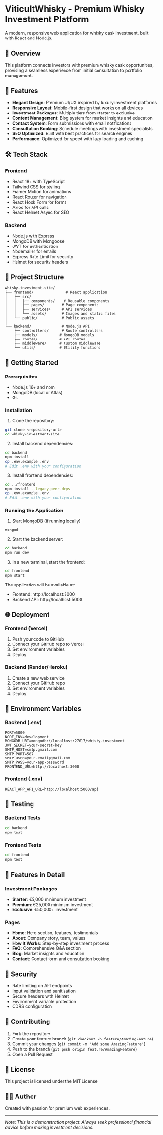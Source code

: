 # ViticultWhisky - Premium Whisky Investment Platform

A modern, responsive web application for whisky cask investment, built with React and Node.js.

## 🥃 Overview

This platform connects investors with premium whisky cask opportunities, providing a seamless experience from initial consultation to portfolio management.

## 🚀 Features

- **Elegant Design**: Premium UI/UX inspired by luxury investment platforms
- **Responsive Layout**: Mobile-first design that works on all devices
- **Investment Packages**: Multiple tiers from starter to exclusive
- **Content Management**: Blog system for market insights and education
- **Contact System**: Form submissions with email notifications
- **Consultation Booking**: Schedule meetings with investment specialists
- **SEO Optimized**: Built with best practices for search engines
- **Performance**: Optimized for speed with lazy loading and caching

## 🛠️ Tech Stack

### Frontend
- React 18+ with TypeScript
- Tailwind CSS for styling
- Framer Motion for animations
- React Router for navigation
- React Hook Form for forms
- Axios for API calls
- React Helmet Async for SEO

### Backend
- Node.js with Express
- MongoDB with Mongoose
- JWT for authentication
- Nodemailer for emails
- Express Rate Limit for security
- Helmet for security headers

## 📁 Project Structure

```
whisky-investment-site/
├── frontend/               # React application
│   ├── src/
│   │   ├── components/    # Reusable components
│   │   ├── pages/        # Page components
│   │   ├── services/     # API services
│   │   └── assets/       # Images and static files
│   └── public/           # Public assets
│
└── backend/              # Node.js API
    ├── controllers/      # Route controllers
    ├── models/          # MongoDB models
    ├── routes/          # API routes
    ├── middleware/      # Custom middleware
    └── utils/           # Utility functions
```

## 🚀 Getting Started

### Prerequisites
- Node.js 16+ and npm
- MongoDB (local or Atlas)
- Git

### Installation

1. Clone the repository:
```bash
git clone <repository-url>
cd whisky-investment-site
```

2. Install backend dependencies:
```bash
cd backend
npm install
cp .env.example .env
# Edit .env with your configuration
```

3. Install frontend dependencies:
```bash
cd ../frontend
npm install --legacy-peer-deps
cp .env.example .env
# Edit .env with your configuration
```

### Running the Application

1. Start MongoDB (if running locally):
```bash
mongod
```

2. Start the backend server:
```bash
cd backend
npm run dev
```

3. In a new terminal, start the frontend:
```bash
cd frontend
npm start
```

The application will be available at:
- Frontend: http://localhost:3000
- Backend API: http://localhost:5000

## 🌐 Deployment

### Frontend (Vercel)
1. Push your code to GitHub
2. Connect your GitHub repo to Vercel
3. Set environment variables
4. Deploy

### Backend (Render/Heroku)
1. Create a new web service
2. Connect your GitHub repo
3. Set environment variables
4. Deploy

## 📝 Environment Variables

### Backend (.env)
```
PORT=5000
NODE_ENV=development
MONGODB_URI=mongodb://localhost:27017/whisky-investment
JWT_SECRET=your-secret-key
SMTP_HOST=smtp.gmail.com
SMTP_PORT=587
SMTP_USER=your-email@gmail.com
SMTP_PASS=your-app-password
FRONTEND_URL=http://localhost:3000
```

### Frontend (.env)
```
REACT_APP_API_URL=http://localhost:5000/api
```

## 🧪 Testing

### Backend Tests
```bash
cd backend
npm test
```

### Frontend Tests
```bash
cd frontend
npm test
```

## 📱 Features in Detail

### Investment Packages
- **Starter**: €5,000 minimum investment
- **Premium**: €25,000 minimum investment
- **Exclusive**: €50,000+ investment

### Pages
- **Home**: Hero section, features, testimonials
- **About**: Company story, team, values
- **How It Works**: Step-by-step investment process
- **FAQ**: Comprehensive Q&A section
- **Blog**: Market insights and education
- **Contact**: Contact form and consultation booking

## 🔐 Security

- Rate limiting on API endpoints
- Input validation and sanitization
- Secure headers with Helmet
- Environment variable protection
- CORS configuration

## 🤝 Contributing

1. Fork the repository
2. Create your feature branch (`git checkout -b feature/AmazingFeature`)
3. Commit your changes (`git commit -m 'Add some AmazingFeature'`)
4. Push to the branch (`git push origin feature/AmazingFeature`)
5. Open a Pull Request

## 📄 License

This project is licensed under the MIT License.

## 👨‍💻 Author

Created with passion for premium web experiences.

---

*Note: This is a demonstration project. Always seek professional financial advice before making investment decisions.*